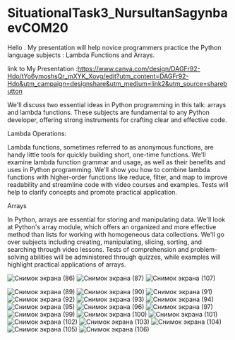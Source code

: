 # SituationalTask3_NursultanSagynbaevCOM20 

Hello . My presentation will help novice programmers practice the Python language subjects : Lambda Functions and Arrays.

link to My Presentation :https://www.canva.com/design/DAGFr92-Hdo/tYo6ymoshsQr_mXYK_Xovg/edit?utm_content=DAGFr92-Hdo&utm_campaign=designshare&utm_medium=link2&utm_source=sharebutton

We'll discuss two essential ideas in Python programming in this talk: arrays and lambda functions. These subjects are fundamental to any Python developer, offering strong instruments for crafting clear and effective code.

Lambda Operations:


Lambda functions, sometimes referred to as anonymous functions, are handy little tools for quickly building short, one-time functions. We'll examine lambda function grammar and usage, as well as their benefits and uses in Python programming. We'll show you how to combine lambda functions with higher-order functions like reduce, filter, and map to improve readability and streamline code with video courses and examples. Tests will help to clarify concepts and promote practical application.

Arrays

In Python, arrays are essential for storing and manipulating data. We'll look at Python's array module, which offers an organized and more effective method than lists for working with homogeneous data collections. We'll go over subjects including creating, manipulating, slicing, sorting, and searching through video lessons. Tests of comprehension and problem-solving abilities will be administered through quizzes, while examples will highlight practical applications of arrays.





![Снимок экрана (86)](https://github.com/Nursultan15/SituationalTask3_NursultanSagynbaevCOM20/assets/73534336/7cd51556-0dcf-49f7-ab89-a196b69979c6)
![Снимок экрана (87)](https://github.com/Nursultan15/SituationalTask3_NursultanSagynbaevCOM20/assets/73534336/150fd6a4-5e41-41ed-8aae-0787f9da4902)
![Снимок экрана (107)](https://github.com/Nursultan15/SituationalTask3_NursultanSagynbaevCOM20/assets/73534336/fbbc193b-f1c6-4783-b7a7-01e6920e72ef)

![Снимок экрана (89)](https://github.com/Nursultan15/SituationalTask3_NursultanSagynbaevCOM20/assets/73534336/97185609-9608-4905-81e3-611a6d2e64f3)
![Снимок экрана (90)](https://github.com/Nursultan15/SituationalTask3_NursultanSagynbaevCOM20/assets/73534336/6e1471cf-2913-4b48-baae-3d78b015b540)
![Снимок экрана (91)](https://github.com/Nursultan15/SituationalTask3_NursultanSagynbaevCOM20/assets/73534336/b6606309-9bf0-4aa3-ac09-431aa169e74d)
![Снимок экрана (92)](https://github.com/Nursultan15/SituationalTask3_NursultanSagynbaevCOM20/assets/73534336/0ba58959-8aa5-42be-a844-6dd2f104b188)
![Снимок экрана (93)](https://github.com/Nursultan15/SituationalTask3_NursultanSagynbaevCOM20/assets/73534336/ed521451-60e4-4f1e-a6c7-4d4a242813c6)
![Снимок экрана (94)](https://github.com/Nursultan15/SituationalTask3_NursultanSagynbaevCOM20/assets/73534336/bdb2b867-fe08-4898-84a1-bab35b7c65fb)
![Снимок экрана (95)](https://github.com/Nursultan15/SituationalTask3_NursultanSagynbaevCOM20/assets/73534336/4901b78c-26d5-40c9-8a3e-17d2090fc7b7)
![Снимок экрана (96)](https://github.com/Nursultan15/SituationalTask3_NursultanSagynbaevCOM20/assets/73534336/2ee4ff16-8318-4415-bafe-e74fcf3abd91)
![Снимок экрана (97)](https://github.com/Nursultan15/SituationalTask3_NursultanSagynbaevCOM20/assets/73534336/8674a8f0-fc07-46ed-9b9f-4b6bada65a67)
![Снимок экрана (99)](https://github.com/Nursultan15/SituationalTask3_NursultanSagynbaevCOM20/assets/73534336/d5185cc9-f180-4614-94aa-c42b07b7588a)
![Снимок экрана (100)](https://github.com/Nursultan15/SituationalTask3_NursultanSagynbaevCOM20/assets/73534336/a0e4e222-7b0e-4da2-8224-3e514a0239f1)
![Снимок экрана (101)](https://github.com/Nursultan15/SituationalTask3_NursultanSagynbaevCOM20/assets/73534336/a6aff01e-8b1b-4d21-a758-b0e17ea22bfa)
![Снимок экрана (102)](https://github.com/Nursultan15/SituationalTask3_NursultanSagynbaevCOM20/assets/73534336/1328de20-6e0c-4944-b3d6-acf2b291e87e)
![Снимок экрана (103)](https://github.com/Nursultan15/SituationalTask3_NursultanSagynbaevCOM20/assets/73534336/673d962f-7631-4073-ad16-dc60b5b34d10)
![Снимок экрана (104)](https://github.com/Nursultan15/SituationalTask3_NursultanSagynbaevCOM20/assets/73534336/9d28fb11-240e-419f-8175-8c07f6d9890b)
![Снимок экрана (105)](https://github.com/Nursultan15/SituationalTask3_NursultanSagynbaevCOM20/assets/73534336/aefcf1c7-b37e-4007-9e6d-320ba5a3075f)
![Снимок экрана (106)](https://github.com/Nursultan15/SituationalTask3_NursultanSagynbaevCOM20/assets/73534336/82974d60-d557-44a6-ad8c-38274f6d9cb2)
